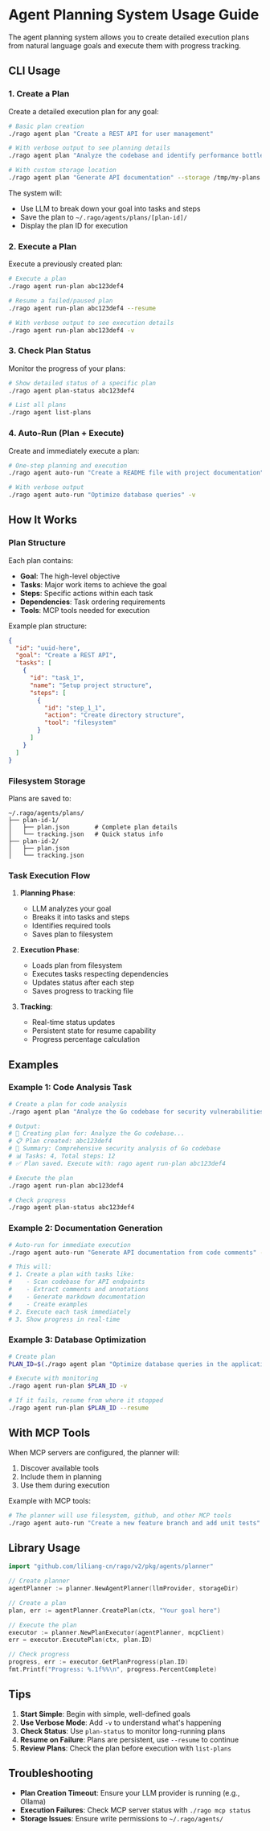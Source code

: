 # Agent Planning System Usage Guide

The agent planning system allows you to create detailed execution plans from natural language goals and execute them with progress tracking.

## CLI Usage

### 1. Create a Plan

Create a detailed execution plan for any goal:

```bash
# Basic plan creation
./rago agent plan "Create a REST API for user management"

# With verbose output to see planning details
./rago agent plan "Analyze the codebase and identify performance bottlenecks" -v

# With custom storage location
./rago agent plan "Generate API documentation" --storage /tmp/my-plans
```

The system will:
- Use LLM to break down your goal into tasks and steps
- Save the plan to `~/.rago/agents/plans/[plan-id]/`
- Display the plan ID for execution

### 2. Execute a Plan

Execute a previously created plan:

```bash
# Execute a plan
./rago agent run-plan abc123def4

# Resume a failed/paused plan
./rago agent run-plan abc123def4 --resume

# With verbose output to see execution details
./rago agent run-plan abc123def4 -v
```

### 3. Check Plan Status

Monitor the progress of your plans:

```bash
# Show detailed status of a specific plan
./rago agent plan-status abc123def4

# List all plans
./rago agent list-plans
```

### 4. Auto-Run (Plan + Execute)

Create and immediately execute a plan:

```bash
# One-step planning and execution
./rago agent auto-run "Create a README file with project documentation"

# With verbose output
./rago agent auto-run "Optimize database queries" -v
```

## How It Works

### Plan Structure

Each plan contains:
- **Goal**: The high-level objective
- **Tasks**: Major work items to achieve the goal
- **Steps**: Specific actions within each task
- **Dependencies**: Task ordering requirements
- **Tools**: MCP tools needed for execution

Example plan structure:
```json
{
  "id": "uuid-here",
  "goal": "Create a REST API",
  "tasks": [
    {
      "id": "task_1",
      "name": "Setup project structure",
      "steps": [
        {
          "id": "step_1_1",
          "action": "Create directory structure",
          "tool": "filesystem"
        }
      ]
    }
  ]
}
```

### Filesystem Storage

Plans are saved to:
```
~/.rago/agents/plans/
├── plan-id-1/
│   ├── plan.json       # Complete plan details
│   └── tracking.json   # Quick status info
├── plan-id-2/
│   ├── plan.json
│   └── tracking.json
```

### Task Execution Flow

1. **Planning Phase**:
   - LLM analyzes your goal
   - Breaks it into tasks and steps
   - Identifies required tools
   - Saves plan to filesystem

2. **Execution Phase**:
   - Loads plan from filesystem
   - Executes tasks respecting dependencies
   - Updates status after each step
   - Saves progress to tracking file

3. **Tracking**:
   - Real-time status updates
   - Persistent state for resume capability
   - Progress percentage calculation

## Examples

### Example 1: Code Analysis Task

```bash
# Create a plan for code analysis
./rago agent plan "Analyze the Go codebase for security vulnerabilities and generate a report"

# Output:
# 🤔 Creating plan for: Analyze the Go codebase...
# 📋 Plan created: abc123def4
# 📝 Summary: Comprehensive security analysis of Go codebase
# 📊 Tasks: 4, Total steps: 12
# ✅ Plan saved. Execute with: rago agent run-plan abc123def4

# Execute the plan
./rago agent run-plan abc123def4

# Check progress
./rago agent plan-status abc123def4
```

### Example 2: Documentation Generation

```bash
# Auto-run for immediate execution
./rago agent auto-run "Generate API documentation from code comments" -v

# This will:
# 1. Create a plan with tasks like:
#    - Scan codebase for API endpoints
#    - Extract comments and annotations
#    - Generate markdown documentation
#    - Create examples
# 2. Execute each task immediately
# 3. Show progress in real-time
```

### Example 3: Database Optimization

```bash
# Create plan
PLAN_ID=$(./rago agent plan "Optimize database queries in the application" | grep "Plan created:" | awk '{print $3}')

# Execute with monitoring
./rago agent run-plan $PLAN_ID -v

# If it fails, resume from where it stopped
./rago agent run-plan $PLAN_ID --resume
```

## With MCP Tools

When MCP servers are configured, the planner will:
1. Discover available tools
2. Include them in planning
3. Use them during execution

Example with MCP tools:
```bash
# The planner will use filesystem, github, and other MCP tools
./rago agent auto-run "Create a new feature branch and add unit tests"
```

## Library Usage

```go
import "github.com/liliang-cn/rago/v2/pkg/agents/planner"

// Create planner
agentPlanner := planner.NewAgentPlanner(llmProvider, storageDir)

// Create a plan
plan, err := agentPlanner.CreatePlan(ctx, "Your goal here")

// Execute the plan
executor := planner.NewPlanExecutor(agentPlanner, mcpClient)
err = executor.ExecutePlan(ctx, plan.ID)

// Check progress
progress, err := executor.GetPlanProgress(plan.ID)
fmt.Printf("Progress: %.1f%%\n", progress.PercentComplete)
```

## Tips

1. **Start Simple**: Begin with simple, well-defined goals
2. **Use Verbose Mode**: Add `-v` to understand what's happening
3. **Check Status**: Use `plan-status` to monitor long-running plans
4. **Resume on Failure**: Plans are persistent, use `--resume` to continue
5. **Review Plans**: Check the plan before execution with `list-plans`

## Troubleshooting

- **Plan Creation Timeout**: Ensure your LLM provider is running (e.g., Ollama)
- **Execution Failures**: Check MCP server status with `./rago mcp status`
- **Storage Issues**: Ensure write permissions to `~/.rago/agents/`